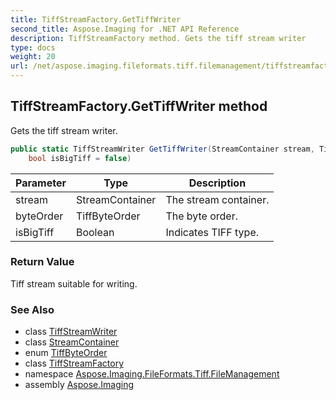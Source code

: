 ```yaml
---
title: TiffStreamFactory.GetTiffWriter
second_title: Aspose.Imaging for .NET API Reference
description: TiffStreamFactory method. Gets the tiff stream writer
type: docs
weight: 20
url: /net/aspose.imaging.fileformats.tiff.filemanagement/tiffstreamfactory/gettiffwriter/
---
```

## TiffStreamFactory.GetTiffWriter method

Gets the tiff stream writer.

```csharp
public static TiffStreamWriter GetTiffWriter(StreamContainer stream, TiffByteOrder byteOrder, 
    bool isBigTiff = false)
```

| Parameter | Type | Description |
| --- | --- | --- |
| stream | StreamContainer | The stream container. |
| byteOrder | TiffByteOrder | The byte order. |
| isBigTiff | Boolean | Indicates TIFF type. |

### Return Value

Tiff stream suitable for writing.

### See Also

* class [TiffStreamWriter](../../tiffstreamwriter/)
* class [StreamContainer](../../../aspose.imaging/streamcontainer/)
* enum [TiffByteOrder](../../../aspose.imaging.fileformats.tiff.enums/tiffbyteorder/)
* class [TiffStreamFactory](../)
* namespace [Aspose.Imaging.FileFormats.Tiff.FileManagement](../../tiffstreamfactory/)
* assembly [Aspose.Imaging](../../../)


